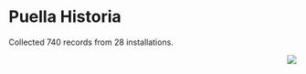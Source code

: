 # Puella Historia

Collected 740 records from 28 installations.

<p align="right"><img src="https://xn--80aalyho.xn--p1ai/magireco/NAgitan/img/kagome.png" /></p>
